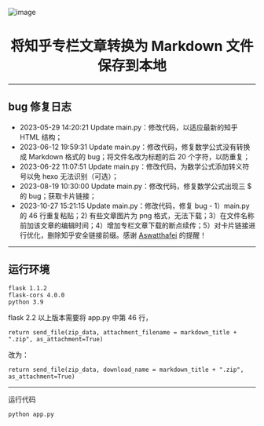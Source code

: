 ![image](https://github.com/chenluda/zhihu-download/assets/45784833/5a5c27fb-4419-43fd-9ab9-69bdbe6667fe)

# <div align=center> 将知乎专栏文章转换为 Markdown 文件保存到本地 </div>

---

## bug 修复日志

* 2023-05-29 14:20:21 Update main.py：修改代码，以适应最新的知乎 HTML 结构；
* 2023-06-12 19:59:31 Update main.py：修改代码，修复数学公式没有转换成 Markdown 格式的 bug；将文件名改为标题的后 20 个字符，以防重复；
* 2023-06-22 11:07:51 Update main.py：修改代码，为数学公式添加转义符号以免 hexo 无法识别（可选）；
* 2023-08-19 10:30:00 Update main.py：修改代码，修复数学公式出现三 $ 的 bug；获取卡片链接；
* 2023-10-27 15:21:15 Update main.py：修改代码，修复 bug - 1）main.py 的 46 行重复粘贴；2) 有些文章图片为 png 格式，无法下载；3）在文件名称前加该文章的编辑时间；4）增加专栏文章下载的断点续传；5）对卡片链接进行优化，删除知乎安全链接前缀。感谢 [Aswatthafei](https://github.com/Aswatthafei) 的提醒！



---

## 运行环境

```
flask 1.1.2
flask-cors 4.0.0
python 3.9
```

flask 2.2 以上版本需要将 app.py 中第 46 行，

```
return send_file(zip_data, attachment_filename = markdown_title + ".zip", as_attachment=True)
```

改为：

```
return send_file(zip_data, download_name = markdown_title + ".zip", as_attachment=True)
```

---

运行代码
```
python app.py
```


